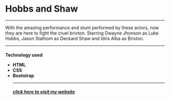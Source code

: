 <H1>Hobbs and Shaw</h1>
<hr>
<p>With the amazing performance and stunt performed by these actors, now they are here to fight the cruel brixton. Starring Dwayne Jhonson as Luke Hobbs, Jason Stathom as Deckard Shaw and Idris Alba as Brixton.
<hr>
<h4>
Technology used

<ul>
<li>
HTML

<br>
<li>
CSS

<br>
<li>
Bootstrap
<hr>
<h5>
  <a href="file:///D:/webDev/IMDB/index.html">click here to visit my website</a>
